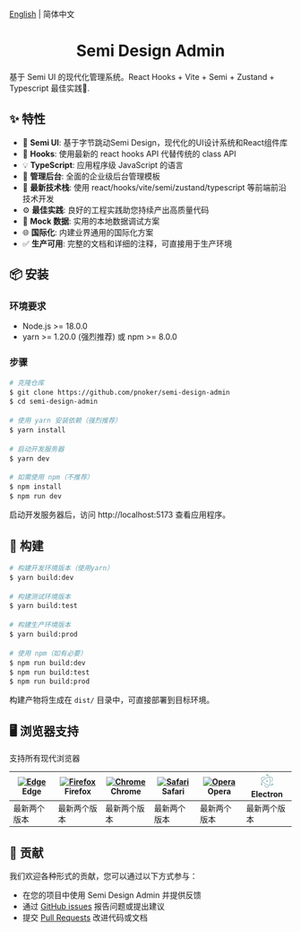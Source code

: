 [English](./README.md) | 简体中文

<h1 align="center">Semi Design Admin</h1>


基于 Semi UI 的现代化管理系统。React Hooks + Vite + Semi + Zustand + Typescript 最佳实践🚀.

## ✨ 特性

- 💫 **Semi UI**: 基于字节跳动Semi Design，现代化的UI设计系统和React组件库
- 💎 **Hooks**: 使用最新的 react hooks API 代替传统的 class API
- 💡 **TypeScript**: 应用程序级 JavaScript 的语言
- 📜 **管理后台**: 全面的企业级后台管理模板
- 🚀 **最新技术栈**: 使用 react/hooks/vite/semi/zustand/typescript 等前端前沿技术开发
- ⚙️ **最佳实践**: 良好的工程实践助您持续产出高质量代码
- 🔢 **Mock 数据**: 实用的本地数据调试方案
- 🌐 **国际化**: 内建业界通用的国际化方案
- ✅ **生产可用**: 完整的文档和详细的注释，可直接用于生产环境

## 📦 安装

### 环境要求

- Node.js >= 18.0.0
- yarn >= 1.20.0 (强烈推荐) 或 npm >= 8.0.0

### 步骤

```bash
# 克隆仓库
$ git clone https://github.com/pnoker/semi-design-admin
$ cd semi-design-admin

# 使用 yarn 安装依赖（强烈推荐）
$ yarn install

# 启动开发服务器
$ yarn dev

# 如需使用 npm（不推荐）
$ npm install
$ npm run dev
```

启动开发服务器后，访问 http://localhost:5173 查看应用程序。

## 🔨 构建

```bash
# 构建开发环境版本（使用yarn）
$ yarn build:dev

# 构建测试环境版本
$ yarn build:test

# 构建生产环境版本
$ yarn build:prod

# 使用 npm（如有必要）
$ npm run build:dev
$ npm run build:test
$ npm run build:prod
```

构建产物将生成在 `dist/` 目录中，可直接部署到目标环境。

## 🖥 浏览器支持

支持所有现代浏览器

| [<img src="https://raw.githubusercontent.com/alrra/browser-logos/master/src/edge/edge_48x48.png" alt="Edge" width="24px" height="24px" />](http://godban.github.io/browsers-support-badges/)</br>Edge | [<img src="https://raw.githubusercontent.com/alrra/browser-logos/master/src/firefox/firefox_48x48.png" alt="Firefox" width="24px" height="24px" />](http://godban.github.io/browsers-support-badges/)</br>Firefox | [<img src="https://raw.githubusercontent.com/alrra/browser-logos/master/src/chrome/chrome_48x48.png" alt="Chrome" width="24px" height="24px" />](http://godban.github.io/browsers-support-badges/)</br>Chrome | [<img src="https://raw.githubusercontent.com/alrra/browser-logos/master/src/safari/safari_48x48.png" alt="Safari" width="24px" height="24px" />](http://godban.github.io/browsers-support-badges/)</br>Safari | [<img src="https://raw.githubusercontent.com/alrra/browser-logos/master/src/opera/opera_48x48.png" alt="Opera" width="24px" height="24px" />](http://godban.github.io/browsers-support-badges/)</br>Opera | [<img src="https://raw.githubusercontent.com/alrra/browser-logos/master/src/electron/electron_48x48.png" alt="Electron" width="24px" height="24px" />](http://godban.github.io/browsers-support-badges/)</br>Electron |
| ------------------------------------------------------------------------------------------------------------------------------------------------------------------------------------ | ----------------------------------------------------------------------------------------------------------------------------------------------------------------------------------------------------------------- | ------------------------------------------------------------------------------------------------------------------------------------------------------------------------------------------------------------- | ------------------------------------------------------------------------------------------------------------------------------------------------------------------------------------------------------------- | --------------------------------------------------------------------------------------------------------------------------------------------------------------------------------------------------------- | --------------------------------------------------------------------------------------------------------------------------------------------------------------------------------------------------------------------- |
| 最新两个版本                                                                                                                                                                      | 最新两个版本                                                                                                                                                                                                   | 最新两个版本                                                                                                                                                                                               | 最新两个版本                                                                                                                                                                                               | 最新两个版本                                                                                                                                                                                           | 最新两个版本                                                                                                                                                                                                       |

## 🤝 贡献

我们欢迎各种形式的贡献，您可以通过以下方式参与：

- 在您的项目中使用 Semi Design Admin 并提供反馈
- 通过 [GitHub issues](https://github.com/pnoker/semi-design-admin/issues) 报告问题或提出建议
- 提交 [Pull Requests](https://github.com/pnoker/semi-design-admin/pulls) 改进代码或文档
